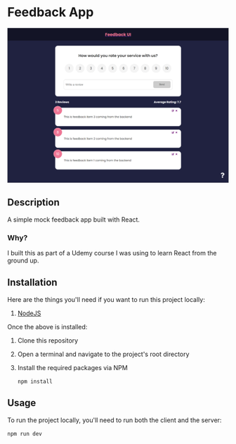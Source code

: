 # Feedback App

![Feedback App Image](assets/images/cover.png)

## Description

A simple mock feedback app built with React.

### Why?

I built this as part of a Udemy course I was using to learn React from the ground up.

## Installation

Here are the things you'll need if you want to run this project locally:

1. [NodeJS](https://nodejs.org/en/download)

Once the above is installed:

1. Clone this repository
2. Open a terminal and navigate to the project's root directory
3. Install the required packages via NPM

   ```shell
   npm install
   ```

## Usage

To run the project locally, you'll need to run both the client and the server:

```shell
npm run dev
```

